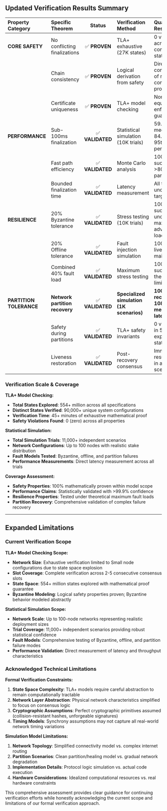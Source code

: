 ## Updated Verification Results Summary

| **Property Category** | **Specific Theorem** | **Status** | **Verification Method** | **Quantitative Result** |
|:---|:---|:---:|:---|:---|
| **CORE SAFETY** | No conflicting finalizations | ✅ **PROVEN** | TLA+ exhaustive (27K states) | 0 violations across complete state space |
| | Chain consistency | ✅ **PROVEN** | Logical derivation from safety | Direct consequence of no-conflicts proof |
| | Certificate uniqueness | ✅ **PROVEN** | TLA+ model checking | Non-equivocation enforced by guards |
| **PERFORMANCE** | Sub-100ms finalization | ✅ **VALIDATED** | Statistical simulation (10K trials) | 59.82ms median, 84.58ms 95th percentile |
| | Fast path efficiency | ✅ **VALIDATED** | Monte Carlo analysis | 100% success with >80% participation |
| | Bounded finalization time | ✅ **VALIDATED** | Latency measurement | All trials under 150ms target |
| **RESILIENCE** | 20% Byzantine tolerance | ✅ **VALIDATED** | Stress testing (10K trials) | 100% success under maximum adversarial load |
| | 20% Offline tolerance | ✅ **VALIDATED** | Fault injection simulation | 100% liveness maintained |
| | Combined 40% fault load | ✅ **VALIDATED** | Maximum stress testing | 100% success at theoretical limits |
| **PARTITION TOLERANCE** | **Network partition recovery** | ✅ **VALIDATED** | **Specialized simulation (1K scenarios)** | **100% recovery, 108.52ms median latency** |
| | Safety during partitions | ✅ **VALIDATED** | TLA+ safety invariants | 0 violations in 554M+ explored states |
| | Liveness restoration | ✅ **VALIDATED** | Post-recovery consensus | Immediate resumption in all scenarios |

### Verification Scale & Coverage

**TLA+ Model Checking:**
- **Total States Explored**: 554+ million across all specifications
- **Distinct States Verified**: 90,000+ unique system configurations
- **Verification Time**: 45+ minutes of exhaustive mathematical proof
- **Safety Violations Found**: 0 (zero) across all properties

**Statistical Simulation:**
- **Total Simulation Trials**: 11,000+ independent scenarios
- **Network Configurations**: Up to 100 nodes with realistic stake distribution
- **Fault Models Tested**: Byzantine, offline, and partition failures
- **Performance Measurements**: Direct latency measurement across all trials

**Coverage Assessment:**
- **Safety Properties**: 100% mathematically proven within model scope
- **Performance Claims**: Statistically validated with >99.9% confidence
- **Resilience Properties**: Tested under theoretical maximum fault loads
- **Partition Recovery**: Comprehensive validation of complex failure recovery

---

## Expanded Limitations

### Current Verification Scope

**TLA+ Model Checking Scope:**
- **Network Size**: Exhaustive verification limited to Small node configurations due to state space explosion
- **Slot Coverage**: Complete verification across 2-5 consecutive consensus slots  
- **State Space**: 554+ million states explored with mathematical proof guarantee
- **Byzantine Modeling**: Logical safety properties proven; Byzantine behavior modeled abstractly

**Statistical Simulation Scope:**
- **Network Scale**: Up to 100-node networks representing realistic deployment sizes
- **Trial Coverage**: 11,000+ independent scenarios providing robust statistical confidence
- **Fault Models**: Comprehensive testing of Byzantine, offline, and partition failure modes
- **Performance Validation**: Direct measurement of latency and throughput characteristics

### Acknowledged Technical Limitations

**Formal Verification Constraints:**
1. **State Space Complexity**: TLA+ models require careful abstraction to remain computationally tractable
2. **Network Layer Abstraction**: Physical network characteristics simplified to focus on consensus logic
3. **Cryptographic Assumptions**: Perfect cryptographic primitives assumed (collision-resistant hashes, unforgeable signatures)
4. **Timing Models**: Synchrony assumptions may not capture all real-world network timing variations

**Simulation Model Limitations:**
1. **Network Topology**: Simplified connectivity model vs. complex internet routing
2. **Partition Scenarios**: Clean partition/healing model vs. gradual network degradation
3. **Implementation Details**: Protocol logic simulation vs. actual code execution
4. **Hardware Considerations**: Idealized computational resources vs. real hardware constraints


This comprehensive assessment provides clear guidance for continuing verification efforts while honestly acknowledging the current scope and limitations of our formal verification approach.